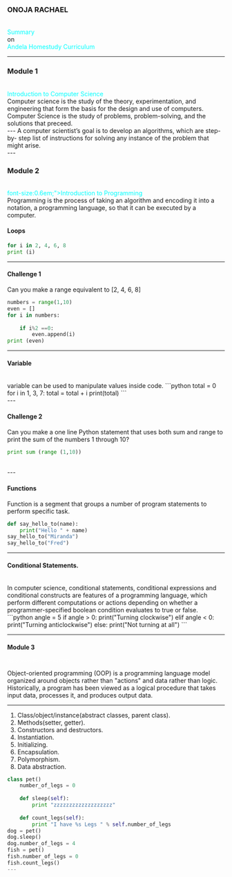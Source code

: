 

### ONOJA RACHAEL
<br>
<span style="color:cyan">Summary</span>
<br>
<span style="color:peac">on</span>
<br>
<span style="color:cyan">Andela Homestudy Curriculum</span>

---

### Module 1
<br>
<span style="color:cyan">Introduction to Computer Science</span>
<br>
Computer science is the study of the theory, experimentation, and engineering that form the basis for the design and use of computers.
Computer Science is the study of problems, problem-solving, and the solutions that preceed.
<br>
---
A computer scientist’s goal is to develop an algorithms, which are step-by-
step list of instructions for solving any instance of the problem that might arise.
<br>
---


### Module 2
<br>
<span style="color:cyan"> font-size:0.6em;">Introduction to Programming</span>
<br>
Programming is the process of taking an algorithm and encoding it into a notation, a programming
language, so that it can be executed by a computer.

#### Loops
```python
for i in 2, 4, 6, 8
print (i)
```
---
#### Challenge 1
Can you make a range equivalent to [2, 4, 6, 8]
<br>
```python
numbers = range(1,10)
even = []
for i in numbers:
    
    if i%2 ==0:
        even.append(i)
print (even)
```

---
#### Variable
<br>
variable can be used to manipulate values inside code.
```python
total = 0
for i in 1, 3, 7:
total = total + i
print(total)
```
<br>
---

#### Challenge 2

Can you make a one line Python statement that uses both sum and range to print the sum of the numbers 1
through 10?


```python
print sum (range (1,10))
```
<br>
---

#### Functions
Function is a segment that groups a number of program statements to perform specific task.
<br>
```python
def say_hello_to(name):
	print("Hello " + name)
say_hello_to("Miranda")
say_hello_to("Fred")
```
---
#### Conditional Statements.
<br>
	In computer science, conditional statements, conditional expressions and conditional constructs are features of a programming language, which perform different computations or actions depending on whether a programmer-specified boolean condition evaluates to true or false.
```python
angle = 5
if angle > 0:
print("Turning clockwise")
elif angle < 0:
print("Turning anticlockwise")
else:
print("Not turning at all")
```

---
#### Module 3
<span style="color:white; font-size:0.6em;">Object Oriented Programming (OOP)</span>

Object-oriented programming (OOP) is a programming language model organized around objects rather than "actions" and data rather than logic. Historically, a program has been viewed as a logical procedure that takes input data, processes it, and produces output data.

---
1. Class/object/instance(abstract classes, parent class).
2. Methods(setter, getter).
3. Constructors and destructors.
4. Instantiation.
5. Initializing.
6. Encapsulation.
7. Polymorphism.
8. Data abstraction.
```python
class pet()
	number_of_legs = 0
	
	def sleep(self):
		print "zzzzzzzzzzzzzzzzzzz"
		
	def count_legs(self):
		print "I have %s Legs " % self.number_of_legs
dog = pet()
dog.sleep()
dog.number_of_legs = 4
fish = pet()
fish.number_of_legs = 0
fish.count_legs()
---


